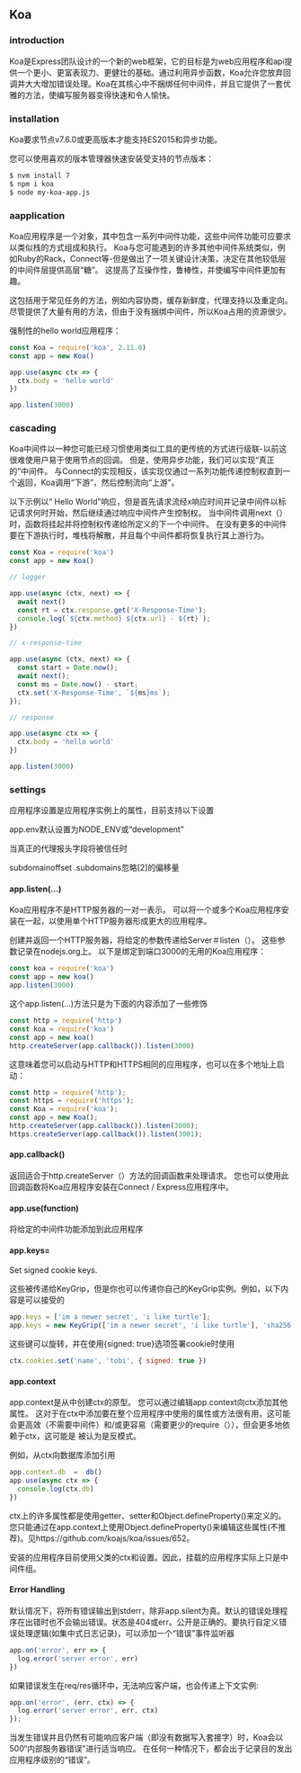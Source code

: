 ## Koa

### introduction

Koa是Express团队设计的一个新的web框架，它的目标是为web应用程序和api提供一个更小、更富表现力、更健壮的基础。通过利用异步函数，Koa允许您放弃回调并大大增加错误处理。Koa在其核心中不捆绑任何中间件，并且它提供了一套优雅的方法，使编写服务器变得快速和令人愉快。

### installation

Koa要求节点v7.6.0或更高版本才能支持ES2015和异步功能。

您可以使用喜欢的版本管理器快速安装受支持的节点版本：

```sh
$ nvm install 7
$ npm i koa
$ node my-koa-app.js
```
### aapplication

Koa应用程序是一个对象，其中包含一系列中间件功能，这些中间件功能可应要求以类似栈的方式组成和执行。 Koa与您可能遇到的许多其他中间件系统类似，例如Ruby的Rack，Connect等-但是做出了一项关键设计决策，决定在其他较低层的中间件层提供高层“糖”。 这提高了互操作性，鲁棒性，并使编写中间件更加有趣。

这包括用于常见任务的方法，例如内容协商，缓存新鲜度，代理支持以及重定向。 尽管提供了大量有用的方法，但由于没有捆绑中间件，所以Koa占用的资源很少。

强制性的hello world应用程序：

```js
const Koa = require('koa', 2.11.0)
const app = new Koa()

app.use(async ctx => {
  ctx.body = 'hello world'
})

app.listen(3000)
```

### cascading

Koa中间件以一种您可能已经习惯使用类似工具的更传统的方式进行级联-以前这很难使用户易于使用节点的回调。 但是，使用异步功能，我们可以实现“真正的”中间件。 与Connect的实现相反，该实现仅通过一系列功能传递控制权直到一个返回，Koa调用“下游”，然后控制流向“上游”。

以下示例以“ Hello World”响应，但是首先请求流经x响应时间并记录中间件以标记请求何时开始，然后继续通过响应中间件产生控制权。 当中间件调用next（）时，函数将挂起并将控制权传递给所定义的下一个中间件。 在没有更多的中间件要在下游执行时，堆栈将解散，并且每个中间件都将恢复执行其上游行为。

```js
const Koa = require('koa')
const app = new Koa()

// logger

app.use(async (ctx, next) => {
  await next()
  const rt = ctx.response.get('X-Response-Time');
  console.log(`${ctx.method} ${ctx.url} - ${rt}`);
})

// x-response-time

app.use(async (ctx, next) => {
  const start = Date.now();
  await next();
  const ms = Date.now() - start;
  ctx.set('X-Response-Time', `${ms}ms`);
});

// response

app.use(async ctx => {
  ctx.body = 'hello world'
})

app.listen(3000)
```

### settings

应用程序设置是应用程序实例上的属性，目前支持以下设置

app.env默认设置为NODE_ENV或“development”

当真正的代理报头字段将被信任时

subdomainoffset .subdomains忽略[2]的偏移量

#### app.listen(...)

Koa应用程序不是HTTP服务器的一对一表示。 可以将一个或多个Koa应用程序安装在一起，以使用单个HTTP服务器形成更大的应用程序。

创建并返回一个HTTP服务器，将给定的参数传递给Server＃listen（）。 这些参数记录在nodejs.org上。 以下是绑定到端口3000的无用的Koa应用程序：

```js
const koa = require('koa')
const app = new koa()
app.listen(3000)
```
这个app.listen(…)方法只是为下面的内容添加了一些修饰

```js
const http = require('http')
const koa = require('koa')
const app = new koa()
http.createServer(app.callback()).listen(3000)
```

这意味着您可以启动与HTTP和HTTPS相同的应用程序，也可以在多个地址上启动：

```js
const http = require('http');
const https = require('https');
const Koa = require('koa');
const app = new Koa();
http.createServer(app.callback()).listen(3000);
https.createServer(app.callback()).listen(3001);
```

#### app.callback()

返回适合于http.createServer（）方法的回调函数来处理请求。 您也可以使用此回调函数将Koa应用程序安装在Connect / Express应用程序中。

#### app.use(function)

将给定的中间件功能添加到此应用程序

#### app.keys=

Set signed cookie keys.

这些被传递给KeyGrip，但是你也可以传递你自己的KeyGrip实例。例如，以下内容是可以接受的

```js
app.keys = ['im a newer secret', 'i like turtle'];
app.keys = new KeyGrip(['im a newer secret', 'i like turtle'], 'sha256');
```

这些键可以旋转，并在使用{signed: true}选项签署cookie时使用

```js
ctx.cookies.set('name', 'tobi', { signed: true })
```

#### app.context

app.context是从中创建ctx的原型。 您可以通过编辑app.context向ctx添加其他属性。 这对于在ctx中添加要在整个应用程序中使用的属性或方法很有用，这可能会更高效（不需要中间件）和/或更容易（需要更少的require（）），但会更多地依赖于ctx，这可能是 被认为是反模式。

例如，从ctx向数据库添加引用

```js
app.context.db  =  db()
app.use(async ctx => {
  console.log(ctx.db)
})
```
ctx上的许多属性都是使用getter、setter和Object.defineProperty()来定义的。您只能通过在app.context上使用Object.defineProperty()来编辑这些属性(不推荐)。见https://github.com/koajs/koa/issues/652。

安装的应用程序目前使用父类的ctx和设置。因此，挂载的应用程序实际上只是中间件组。

#### Error Handling

默认情况下，将所有错误输出到stderr，除非app.silent为真。默认的错误处理程序在出错时也不会输出错误。状态是404或err。公开是正确的。要执行自定义错误处理逻辑(如集中式日志记录)，可以添加一个“错误”事件监听器

```js
app.on('error', err => {
  log.error('server error', err)
})
```

如果错误发生在req/res循环中，无法响应客户端，也会传递上下文实例:

```js
app.on('error', (err, ctx) => {
  log.error('server error', err, ctx)
});
```

当发生错误并且仍然有可能响应客户端（即没有数据写入套接字）时，Koa会以500“内部服务器错误”进行适当响应。 在任何一种情况下，都会出于记录目的发出应用程序级别的“错误”。
